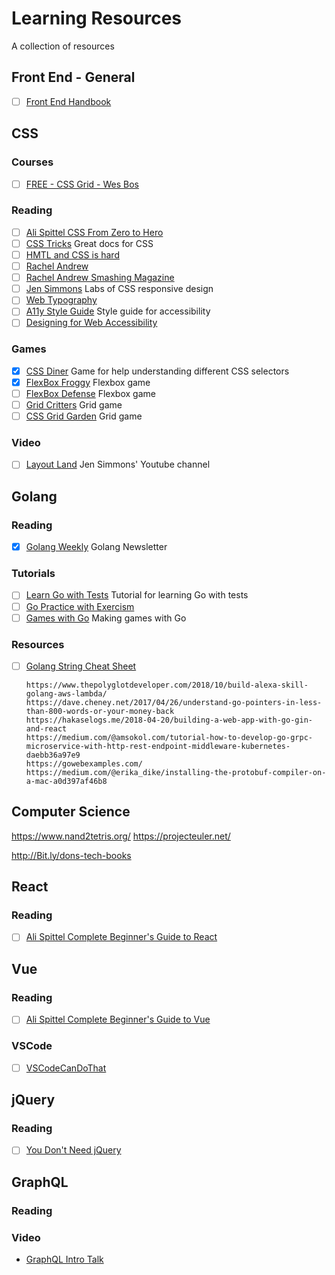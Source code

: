# Learning Resources

A collection of resources

## Front End - General

- [ ] [Front End Handbook](https://frontendmasters.com/books/front-end-handbook/2019/)

## CSS

### Courses

- [ ] [FREE - CSS Grid - Wes Bos](https://cssgrid.io/)

### Reading

- [ ] [Ali Spittel CSS From Zero to Hero](https://dev.to/aspittel/css-from-zero-to-hero-3o16)
- [ ] [CSS Tricks](https://css-tricks.com/) Great docs for CSS
- [ ] [HMTL and CSS is hard](https://internetingishard.com/html-and-css/)
- [ ] [Rachel Andrew](https://rachelandrew.co.uk/css/)
- [ ] [Rachel Andrew Smashing Magazine](https://www.smashingmagazine.com/author/rachel-andrew/)
- [ ] [Jen Simmons](https://labs.jensimmons.com/) Labs of CSS responsive design
- [ ] [Web Typography](http://webtypography.net/toc/)
- [ ] [A11y Style Guide](https://a11y-style-guide.com/style-guide/) Style guide for accessibility
- [ ] [Designing for Web Accessibility](https://www.w3.org/WAI/tips/designing/)

### Games

- [x] [CSS Diner](https://flukeout.github.io/) Game for help understanding different CSS selectors
- [x] [FlexBox Froggy](https://flexboxfroggy.com/) Flexbox game
- [ ] [FlexBox Defense](http://www.flexboxdefense.com/) Flexbox game
- [ ] [Grid Critters](http://www.gridcritters.com/) Grid game
- [ ] [CSS Grid Garden](https://cssgridgarden.com/) Grid game

### Video

- [ ] [Layout Land](https://www.youtube.com/channel/UC7TizprGknbDalbHplROtag) Jen Simmons' Youtube channel

## Golang

### Reading

- [x] [Golang Weekly](https://golangweekly.com/issues/253) Golang Newsletter

### Tutorials

- [ ] [Learn Go with Tests](https://quii.gitbook.io/learn-go-with-tests) Tutorial for learning Go with tests
- [ ] [Go Practice with Exercism](https://exercism.io/my/tracks/go)
- [ ] [Games with Go](https://gameswithgo.org/) Making games with Go

### Resources

- [ ] [Golang String Cheat Sheet](https://yourbasic.org/golang/string-functions-reference-cheat-sheet/)


      https://www.thepolyglotdeveloper.com/2018/10/build-alexa-skill-golang-aws-lambda/
      https://dave.cheney.net/2017/04/26/understand-go-pointers-in-less-than-800-words-or-your-money-back
      https://hakaselogs.me/2018-04-20/building-a-web-app-with-go-gin-and-react
      https://medium.com/@amsokol.com/tutorial-how-to-develop-go-grpc-microservice-with-http-rest-endpoint-middleware-kubernetes-daebb36a97e9
      https://gowebexamples.com/
      https://medium.com/@erika_dike/installing-the-protobuf-compiler-on-a-mac-a0d397af46b8

## Computer Science

https://www.nand2tetris.org/
https://projecteuler.net/

http://Bit.ly/dons-tech-books

## React

### Reading

- [ ] [Ali Spittel Complete Beginner's Guide to React](https://dev.to/aspittel/a-complete-beginners-guide-to-react-2cl6)

## Vue

### Reading

- [ ] [Ali Spittel Complete Beginner's Guide to Vue](https://dev.to/aspittel/a-complete-beginners-guide-to-vue-422n)

### VSCode

- [ ] [VSCodeCanDoThat](https://vscodecandothat.com/)

## jQuery 

### Reading

- [ ] [You Don't Need jQuery](https://github.com/nefe/You-Dont-Need-jQuery)


## GraphQL

### Reading

### Video
- [GraphQL Intro Talk](https://www.youtube.com/watch?v=9LMU38wZzLg)